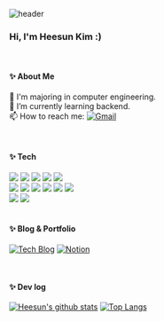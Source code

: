 <!--
**hee-k/hee-k** is a ✨ _special_ ✨ repository because its `README.md` (this file) appears on your GitHub profile.

Here are some ideas to get you started:

- 🔭 I’m currently working on ...
- 🌱 I’m currently learning ...
- 👯 I’m looking to collaborate on ...
- 🤔 I’m looking for help with ...
- 💬 Ask me about ...
- 📫 How to reach me: ...
- 😄 Pronouns: ...
- ⚡ Fun fact: ...
-->

![header](https://capsule-render.vercel.app/api?type=waving&color=gradient&height=350&section=header&text=heek's%20github&fontSize=80&animation=fadeIn&fontAlignY=38&&descAlignY=51&descAlign=62)
<br>

### Hi, I'm Heesun Kim :)

<br>

#### ✨ About Me
📖 I'm majoring in computer engineering.<br>
🌱 I’m currently learning backend.<br>
📫 How to reach me: [![Gmail](https://img.shields.io/badge/Gmail-f7cac9?style=round-square&logo=Gmail&logoColor=black)](mailto:juullyy001@gmail.com)

<br>

#### ✨ Tech
<img src="https://img.shields.io/badge/JAVA-007396?style=for-the-badge&logo=java&logoColor=white"> 
<img src="https://img.shields.io/badge/JavaScript-F7DF1E?style=for-the-badge&logo=JavaScript&logoColor=black">
<img src="https://img.shields.io/badge/Solidity-363636?style=for-the-badge&logo=solidity&logoColor=white">
<img src="https://img.shields.io/badge/C-A8B9CC?style=for-the-badge&logo=C&logoColor=white">
<img src="https://img.shields.io/badge/C++-00599C?style=for-the-badge&logo=cplusplus&logoColor=white">
<br>

<img src="https://img.shields.io/badge/SpringBoot-6DB33F?style=for-the-badge&logo=SpringBoot&logoColor=white">
<img src="https://img.shields.io/badge/Node.js-339933?style=for-the-badge&logo=nodedotjs&logoColor=white">
<img src="https://img.shields.io/badge/React-61DAFB?style=for-the-badge&logo=react&logoColor=black">
<img src="https://img.shields.io/badge/Next.js-000000?style=for-the-badge&logo=nextdotjs&logoColor=white">
<img src="https://img.shields.io/badge/Vue.js-4FC08D?style=for-the-badge&logo=vuedotjs&logoColor=white">
<img src="https://img.shields.io/badge/Unity-000000?style=for-the-badge&logo=unity&logoColor=white">
<br>

<img src="https://img.shields.io/badge/MySQL-4479A1?style=for-the-badge&logo=mysql&logoColor=white">
<img src="https://img.shields.io/badge/MSSQL-CC2927?style=for-the-badge&logo=microsoftsqlserver&logoColor=white">
<br>

<br>

#### ✨ Blog & Portfolio
[![Tech Blog](https://img.shields.io/badge/Blog-92a8d1?style=round-square&logo=blogger&logoColor=white)](https://hee-k.github.io/)
[![Notion](https://img.shields.io/badge/Portfolio-f7cac9?&style=round-square&logo=notion&logoColor=black)](https://hee-k.notion.site/Portfolio-c81beb9d2c1d4f739d5697f5b806211c?pvs=4)

<br>

#### ✨ Dev log
[![Heesun's github stats](https://github-readme-stats-hee-ks-projects.vercel.app/api?username=hee-k&count_private=true&show_icons=true&hide=stars&include_all_commits=true&custom_title=hee-k's&nbsp;github&nbsp;👀&bg_color=30,92a8d1,f7cac9&title_color=fff&text_color=fff&icon_color=fff)](https://github.com/anuraghazra/github-readme-stats)
[![Top Langs](https://github-readme-stats.vercel.app/api/top-langs/?username=hee-k&layout=compact&custom_title=My&nbsp;Language&nbsp;⌨️&bg_color=30,f7cac9,92a8d1&title_color=fff&text_color=fff)](https://github.com/anuraghazra/github-readme-stats)
